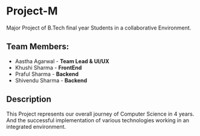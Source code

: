 # Project-M
Major Project of B.Tech final year Students in a collaborative Environment.<br>

## Team Members: <br>
* Aastha Agarwal - **Team Lead & UI/UX**
* Khushi Sharma - **FrontEnd**
* Praful Sharma - **Backend**
* Shivendu Sharma - **Backend**

## Description
This Project represents our overall journey of Computer Science in 4 years.
And the successful implementation of various technologies working in an integrated environment.